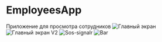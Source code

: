 # EmployeesApp
Приложение для просмотра сотрудников 
![Главный экран](https://github.com/Eganin/EmployeesApp/raw/master/app/src/main/res/drawable/main.png)
![Главный экран V2](https://github.com/Eganin/EmployeesApp/raw/master/app/src/main/res/drawable/seen.png)
![Sos-signalr](https://github.com/Eganin/EmployeesApp/raw/master/app/src/main/res/drawable/detail.png)
![Bar](https://github.com/Eganin/EmployeesApp/raw/master/app/src/main/res/drawable/add.png)
